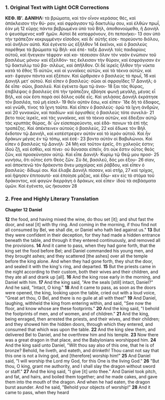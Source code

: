 ### 1. Original Text with Light OCR Corrections

**ΚΕΦ. ΙΒ'.**
**ΔΑΝΙΗΛ:**
τὰ βρώματα, καὶ τὸν οἶνον κεράσας θές, καὶ ἀπόκλεισον τὴν θύ-
ραν, καὶ σφράγισον τῷ δακτυλίῳ σου, καὶ ἐλθὼν πρωΐ, ἐὰν μὴ 12
εὕρῃς πάντα βεβρωμένα ὑπὸ τοῦ Βήλ, ἀποθανούμεθα, ἢ Δανιὴλ
ὁ ψευσάμενος καθ᾿ ἡμῶν. Αὐτοὶ δὲ κατεφρόνουν, ὅτι πεποιήκει- 13
σαν ὑπὸ τὴν τράπεζαν κεκρυμμένην εἴσοδον, καὶ δι᾿ αὐτῆς εἰσε-
πορεύοντο διόλου, καὶ ἀνῆλον αὐτά. Καὶ ἐγένετο ὡς ἐξῆλθον 14
ἐκεῖνοι, καὶ ὁ βασιλεὺς παρέθηκε τὰ βρώματα τῷ Βήλ· καὶ ἐπέ-
ταξε Δανιὴλ τοῖς παιδαρίοις αὐτοῦ, καὶ ἤνεγκαν τέφραν· καὶ κα-
τέσεισαν ὅλον τὸν ναὸν ἐνώπιον τοῦ βασιλέως μόνου· καὶ ἐξελθόν-
τες ἔκλεισαν τὴν θύραν, καὶ ἐσφράγισαν ἐν τῷ δακτυλίῳ τοῦ βα-
σιλέως, καὶ ἀπῆλθον. Οἱ δὲ ἱερεῖς ἦλθον τὴν νύκτα κατὰ τὸ ἔθος 15
αὑτῶν, καὶ αἱ γυναῖκες αὐτῶν, καὶ τὰ τέκνα αὐτῶν, καὶ κατ-
ἔφαγον πάντα καὶ ἐξέπιον. Καὶ ὤρθρισεν ὁ βασιλεὺς τὸ πρωΐ, 16
καὶ Δανιὴλ μετ᾿ αὐτοῦ. Καὶ εἶπεν ὁ βασιλεὺς· σῶαι αἱ σφραγῖδες 17
Δανιήλ; ὁ δὲ εἶπε· σῶοι, βασιλεῦ. Καὶ ἐγένετο ἅμα τῷ ἀνοι- 18
ξαι τὰς θύρας, ἐπιβλέψας ὁ βασιλεὺς ἐπὶ τὴν τράπεζαν, ἐβόησε
φωνῇ μεγάλῃ, μέγας εἶ Βήλ, καὶ οὐκ ἔστι παρὰ σοὶ δόλος οὐδὲ
εἷς. Καὶ γελάσας Δανιὴλ ἐκράτησε τὸν βασιλέα, τοῦ μὴ εἰσελ- 19
θεῖν αὐτὸν ἔσω, καὶ εἶπεν· Ἴδε δὴ τὸ ἔδαφος, καὶ γνῶθι, τίνος τὰ
ἴχνη ταῦτα. Καὶ εἶπεν ὁ βασιλεὺς· ὁρῶ τὰ ἴχνη ἀνδρῶν, καὶ 20
γυναικῶν, καὶ παιδίων· καὶ ὀργισθεὶς ὁ βασιλεὺς τότε συνελά- 21
βετο τοὺς ἱερεῖς, καὶ τὰς γυναῖκας, καὶ τὰ τέκνα αὐτῶν, καὶ
ἔδειξαν αὐτῷ τὰς κρυπτὰς θύρας, δι᾿ ὧν εἰσεπορεύοντο, καὶ ἐδά-
πανων τὰ ἐπὶ τῆς τραπέζης. Καὶ ἀπέκτεινεν αὐτοὺς ὁ βασιλεύς, 22
καὶ ἔδωκε τὸν Βὴλ ἔκδοτον τῷ Δανιήλ, καὶ κατέστρεψεν αὐτὸν
καὶ τὸ ἱερὸν αὐτοῦ. Καὶ ἦν δράκων μέγας ἐν τῷ τόπῳ, καὶ ἐσέ- 23
βοντο αὐτὸν οἱ Βαβυλώνιοι. Καὶ εἶπεν ὁ βασιλεὺς τῷ Δανιήλ· 24
Μὴ καὶ τοῦτον ἐρεῖς, ὅτι χαλκοῦς ἐστιν; ἰδοὺ ζῇ, καὶ ἐσθίει, καὶ
πίνει· οὐ δύνασαι εἰπεῖν, ὅτι οὐκ ἔστιν οὗτος θεὸς ζῶν, καὶ
προσκύνησον αὐτῷ. Καὶ εἶπε Δανιὴλ· Κυρίῳ τῷ Θεῷ μου προσ- 25
κυνήσω, ὅτι οὗτος ἐστι Θεὸς ζῶν. Σὺ δὲ, βασιλεῦ, δός μοι ἐξου- 26
σίαν, καὶ ἀποκτενῶ τὸν δράκοντα ἄνευ μαχαίρας καὶ ῥάβδου, καὶ
εἶπεν ὁ βασιλεὺς· δίδωμί σοι. Καὶ ἔλαβε Δανιὴλ πίσσαν, καὶ στῆρ, 27
καὶ τρίχας, καὶ ἥψησεν ἐπιτοαυτό· καὶ ἐποίησε μάζας, καὶ ἔδω-
κεν εἰς τὸ στόμα τοῦ δράκοντος, καὶ φαγὼν διερράγη ὁ δράκων,
καὶ εἶπεν· ἰδοὺ τὰ σεβάσματα ὑμῶν. Καὶ ἐγένετο, ὡς ἤκουσαν 28

### 2. Free and Highly Literary Translation

**Chapter 12**
**Daniel**

**12** the food, and having mixed the wine, do thou set [it]; and shut fast the door, and seal [it] with thy ring. And coming in the morning, if thou find not all consumed by Bel, we shall die, or Daniel who hath lied against us."
**13** But they were confident in their deception, for they had made a hidden entrance beneath the table, and through it they entered continuously, and removed all the provisions.
**14** And it came to pass, when they had gone forth, that the king set the food before Bel; and Daniel commanded his young men, and they brought ashes; and they scattered [the ashes] over all the temple before the king alone. And when they had gone forth, they shut the door, and sealed it with the king's ring, and departed.
**15** But the priests came in the night according to their custom, both their wives and their children, and they ate all and drank up [all].
**16** And the king rose early in the morning, and Daniel with him.
**17** And the king said, "Are the seals [still] intact, Daniel?" And he said, "Intact, O king."
**18** And it came to pass, as soon as the doors were opened, the king, looking upon the table, cried out with a loud voice, "Great art thou, O Bel, and there is no guile at all with thee!"
**19** And Daniel, laughing, withheld the king from entering within, and said, "See now the floor, and know whose are these footprints."
**20** And the king said, "I behold the footprints of men, and of women, and of children."
**21** And the king, being enraged, then arrested the priests, and their wives, and their children; and they showed him the hidden doors, through which they entered, and consumed that which was upon the table.
**22** And the king slew them, and delivered Bel to Daniel, and he overthrew him and his temple.
**23** Now there was a great dragon in that place, and the Babylonians worshipped him.
**24** And the king said unto Daniel, "Wilt thou say also of this one, that he is of bronze? Behold, he liveth, and eateth, and drinketh! Thou canst not say that this one is not a living god, and [therefore] worship him!"
**25** And Daniel said, "I will worship the Lord my God, for this One is the living God."
**26** "But thou, O king, grant me authority, and I shall slay the dragon without sword or staff."
**27** And the king said, "I give [it] unto thee." And Daniel took pitch, and fat, and hairs, and boiled them together; and he made cakes, and gave them into the mouth of the dragon. And when he had eaten, the dragon burst asunder. And he said, "Behold your objects of worship!"
**28** And it came to pass, when they heard